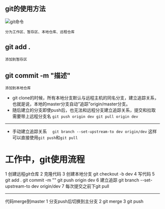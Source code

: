 ## git的使用方法

 ![git命令](http://www.ruanyifeng.com/blogimg/asset/2014/bg2014061202.jpg)

    分为工作区、暂存区、本地仓库、远程仓库

## git add .
`
    添加到暂存区
`
## git commit -m "描述"
`
    添加到本地仓库
`

* git clone的时候，所有本地分支默认与远程主机的同名分支，建立追踪关系，也就是说，本地的master分支自动”追踪”origin/master分支。
* 随后建立的分支即使push后，也无法和远程分支建立追踪关系，提交和拉取需要带上远程分支名
`
    git push origin dev
    git pull origin dev
`
---
* 手动建立追踪关系
`   git branch --set-upstream-to dev origin/dev
`
这样可以直接使用`git push`和`git pull`

# 工作中，git使用流程

1 创建远程git仓库
2 克隆代码
3 创建本地分支 git checkout -b dev
4 写代码
5 git add .  git commit -m "" git push origin dev
6 建立追踪 git branch --set-upstream-to dev origin/dev
7 每次提交之前下git pull

----
代码merge到master
1 分支push后切换到主分支
2 git merge
3 git push








